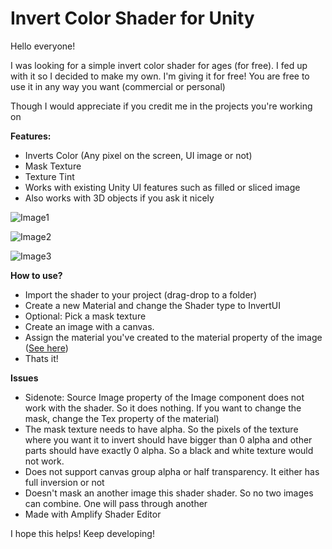 # Invert Color Shader for Unity
Hello everyone!

I was looking for a simple invert color shader for ages (for free). I fed up with it so I decided to make my own. 
I'm giving it for free! You are free to use it in any way you want (commercial or personal)

Though I would appreciate if you credit me in the projects you're working on

**Features:**
- Inverts Color (Any pixel on the screen, UI image or not)
- Mask Texture
- Texture Tint
- Works with existing Unity UI features such as filled or sliced image
- Also works with 3D objects if you ask it nicely

![Image1](https://i.imgur.com/Zt2huoW.png)

![Image2](https://i.imgur.com/8m64mT8.gif)

![Image3](https://i.imgur.com/XtXyfYa.png)


**How to use?**
- Import the shader to your project (drag-drop to a folder)
- Create a new Material and change the Shader type to InvertUI
- Optional: Pick a mask texture
- Create an image with a canvas.
- Assign the material you've created to the material property of the image ([See here](https://i.imgur.com/eEKmjZN.png))
- Thats it! 

**Issues**
- Sidenote: Source Image property of the Image component does not work with the shader. So it does nothing. If you want to change the mask, change the Tex property of the material)  
- The mask texture needs to have alpha. So the pixels of the texture where you want it to invert should have bigger than 0 alpha and other parts should have exactly 0 alpha. So a black and white texture would not work.
- Does not support canvas group alpha or half transparency. It either has full inversion or not
- Doesn't mask an another image this shader shader. So no two images can combine. One will pass through another
- Made with Amplify Shader Editor


I hope this helps! Keep developing!
